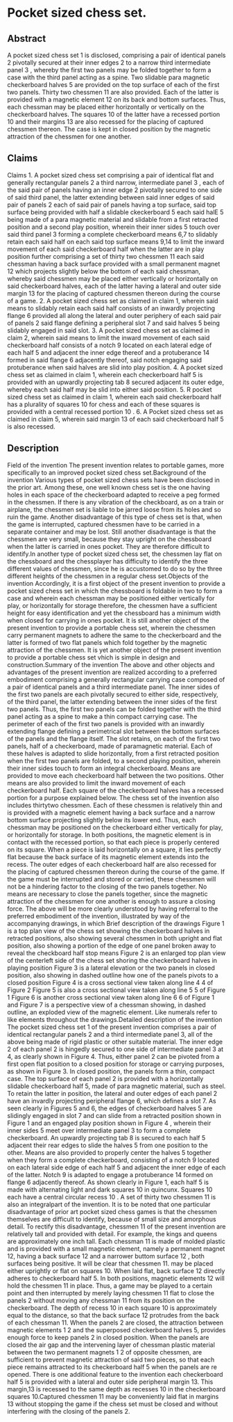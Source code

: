 # Pocket sized chess set.

## Abstract
A pocket sized chess set 1 is disclosed, comprising a pair of identical panels 2 pivotally secured at their inner edges 2 to a narrow third intermediate panel 3 , whereby the first two panels may be folded together to form a case with the third panel acting as a spine. Two slidable para magnetic checkerboard halves 5 are provided on the top surface of each of the first two panels. Thirty two chessmen 11 are also provided. Each of the latter is provided with a magnetic element 12 on its back and bottom surfaces. Thus, each chessman may be placed either horizontally or vertically on the checkerboard halves. The squares 10 of the latter have a recessed portion 10 and their margins 13 are also recessed for the placing of captured chessmen thereon. The case is kept in closed position by the magnetic attraction of the chessmen for one another.

## Claims
Claims 1. A pocket sized chess set comprising a pair of identical flat and generally rectangular panels 2 a third narrow, intermediate panel 3 , each of the said pair of panels having an inner edge 2 pivotally secured to one side of said third panel, the latter extending between said inner edges of said pair of panels 2 each of said pair of panels having a top surface, said top surface being provided with half a slidable ckeckerboard 5 each said halE 5 being made of a para magnetic material and slidable from a first retracted position and a second play position, wherein their inner sides 5 touch over said third panel 3 forming a complete checkerboard means 6,7 to slidably retain each said half on each said top surface means 9,14 to limit the inward movement of each said checkerboard half when the latter are in play position further comprising a set of thirty two chessmen 11 each said chessman having a back surface provided with a small permanent magnet 12 which projects slightly below the bottom of each said chessman, whereby said chessmen may be placed either vertically or horizontally on said checkerboard halves, each of the latter having a lateral and outer side margin 13 for the placing of captured chessmen thereon during the course of a game. 2. A pocket sized chess set as claimed in claim 1, wherein said means to slidably retain each said half consists of an inwardly projecting flange 6 provided all along the lateral and outer periphery of each said pair of panels 2 said flange defining a peripheral slot 7 and said halves 5 being slidably engaged in said slot. 3. A pocket sized chess set as claimed in claim 2, wherein said means to limit the inward movement of each said checkerboard half consists of a notch 9 located on each lateral edge of each half 5 and adjacent the inner edge thereof and a protuberance 14 formed in said flange 6 adjacently thereof, said notch engaging said protuberance when said halves are slid into play position. 4. A pocket sized chess set as claimed in claim 1, wherein each checkerboard half 5 is provided with an upwardly projecting tab 8 secured adjacent its outer edge, whereby each said half may be slid into either said position. 5. R pocket sized chess set as claimed in claim 1, wherein each said checkerboard half has a plurality of squares 10 for chess and each of these squares is provided with a central recessed portion 10 . 6. A Pocket sized chess set as claimed in claim 5, wherein said margin 13 of each said checkerboard half 5 is also recessed.

## Description
Field of the invention The present invention relates to portable games, more specifically to an improved pocket sized chess set.Background of the invention Various types of pocket sized chess sets have been disclosed in the prior art. Among these, one well known chess set is the one having holes in each space of the checkerboard adapted to receive a peg formed in the chessmen. If there is any vibration of the checkboard, as on a train or airplane, the chessmen set is liable to be jarred loose from its holes and so ruin the game. Another disadvantage of this type of chess set is that, when the game is interrupted, captured chessmen have to be carried in a separate container and may be lost. Still another disadvantage is that the chessmen are very small, because they stay upright on the chessboard when the latter is carried in ones pocket. They are therefore difficult to identify.In another type of pocket sized chess set, the chessmen lay flat on the chessboard and the chessplayer has difficulty to identify the three different values of chessmen, since he is accustomed to do so by the three different heights of the chessmen in a regular chess set.Objects of the invention Accordingly, it is a first object of the present invention to provide a pocket sized chess set in which the chessboard is foldable in two to form a case and wherein each chessman may be positioned either vertically for play, or horizontally for storage therefore, the chessmen have a sufficient height for easy identification and yet the chessboard has a minimum width when closed for carrying in ones pocket. It is still another object of the present invention to provide a portable chess set, wherein the chessmen carry permanent magnets to adhere the same to the checkerboard and the latter is formed of two flat panels which fold together by the magnetic attraction of the chessmen. It is yet another object of the present invention to provide a portable chess set vhich is simple in design and construction.Summary of the invention The above and other objects and advantages of the present invention are realized according to a preferred embodiment comprising a generally rectangular carrying case composed of a pair of identical panels and a third intermediate panel. The inner sides of the first two panels are each pivotally secured to either side, respectively, of the third panel, the latter extending between the inner sides of the first two panels. Thus, the first two panels can be folded together with the third panel acting as a spine to make a thin compact carrying case. The perimeter of each of the first two panels is provided with an inwardly extending flange defining a perimetrical slot between the bottom surfaces of the panels and the flange itself. The slot retains, on each of the first two panels, half of a checkerboard, made of paramagnetic material. Each of these halves is adapted to slide horizontally, from a first retracted position when the first two panels are folded, to a second playing position, wherein their inner sides touch to form an integral checkerboard. Means are provided to move each checkerboard half between the two positions. Other means are also provided to limit the inward movement of each checkerboard half. Each square of the checkerboard halves has a recessed portion for a purpose explained below. The chess set of the invention also includes thirtytwo chessmen. Each of these chessmen is relatively thin and is provided with a magnetic element having a back surface and a narrow bottom surface projecting slightly below its lower end. Thus, each chessman may be positioned on the checkerboard either vertically for play, or horizontally for storage. In both positions, the magnetic element is in contact with the recessed portion, so that each piece is properly centered on its square. When a piece is laid horizontally on a square, it lies perfectly flat because the back surface of its magnetic element extends into the recess. The outer edges of each checkerboard half are also recessed for the placing of captured chessmen thereon during the course of the game. If the game must be interrupted and stored or carried, these chessmen will not be a hindering factor to the closing of the two panels together. No means are necessary to close the panels together, since the magnetic attraction of the chessmen for one another is enough to assure a closing force. The above will be more clearly understood by having referral to the preferred embodiment of the invention, illustrated by way of the accompanying drawings, in which Brief description of the drawings Figure 1 is a top plan view of the chess set showing the checkerboard halves in retracted positions, also showing several chessmen in both upright and flat position, also showing a portion of the edge of one panel broken away to reveal the checkboard half stop means Figure 2 is an enlarged top plan view of the centerleft side of the chess set shoring the checkerboard halves in playing position Figure 3 is a lateral elevation or the two panels in closed position, also showing in dashed outline how one of the panels pivots to a closed position Figure 4 is a cross sectional view taken along line 4 4 of Figure 2 Figure 5 is also a cross sectional view taken along line 5 5 of Figure 1 Figure 6 is another cross sectional view taken along line 6 6 of Figure 1 and Figure 7 is a perspective view of a chessman showing, in dashed outline, an exploded view of the magnetic element. Like numerals refer to like elements throughout the drawings.Detailed description of the invention The pocket sized chess set 1 of the present invention comprises a pair of identical rectangular panels 2 and a third intermediate panel 3, all of the above being made of rigid plastic or other suitable material. The inner edge 2 of each panel 2 is hingedly secured to one side of intermediate panel 3 at 4, as clearly shown in Figure 4. Thus, either panel 2 can be pivoted from a first open flat position to a closed position for storage or carrying purposes, as shown in Figure 3. In closed position, the panels form a thin, compact case. The top surface of each panel 2 is provided with a horizontally slidable checkerboard half 5, made of para magnetic material, such as steel. To retain the latter in position, the lateral and outer edges of each panel 2 have an invardly projecting peripheral flange 6, which defines a slot 7. As seen clearly in Figures 5 and 6, the edges of checkerboard halves 5 are slidingly engaged in slot 7 and can slide from a retracted position shown in Figure 1 and an engaged play position shown in Figure 4 , wherein their inner sides 5 meet over intermediate panel 3 to form a complete checkerboard. An upwardly projecting tab 8 is secured to each half 5 adjacent their rear edges to slide the halves 5 from one position to the other. Means are also provided to properly center the halves 5 together when they form a complete checkerboard, consisting of a notch 9 located on each lateral side edge of each half 5 and adjacent the inner edge of each of the latter. Notch 9 is adapted to engage a protuberance 14 formed on flange 6 adjacently thereof. As shown clearly in Figure 1, each half 5 is made with alternating light and dark squares 10 in quincunx. Squares 10 each have a central circular recess 10 . A set of thirty two chessmen 11 is also an integralpart of the invention. It is to be noted that one particular disadvantage of prior art pocket sized chess games is that the chessmen themselves are difficult to identify, because of small size and amorphous detail. To rectify this disadvantage, chessmen 11 of the present invention are relatively tall and provided with detail. For example, the kings and queens are approximately one inch tall. Each chessman 11 is made of molded plastic and is provided with a small magnetic element, namely a permanent magnet 12, having a back surface 12 and a narrower buttom surface 12 , both surfaces being positive. It will be clear that chessmen 11. may be placed either uprightly or flat on squares 10. When laid flat, back surface 12 directly adheres to checkerboard half 5. In both positions, magnetic elements 12 will hold the chessmen 11 in place. Thus, a game may be played to a certain point and then interrupted by merely laying chessmen 11 flat to close the panels 2 without moving any chessman 11 from its position on the checkerboard. The depth of recess 10 in each square 10 is approximately equal to the distance, so that the back surface 12 protrudes from the back of each chessman 11. When the panels 2 are closed, the attraction between magnetic elements 1 2 and the superposed checkerboard halves 5, provides enough force to keep panels 2 in closed position. When the panels are closed the air gap and the intervening layer of chessman plastic material between the two permanent magnets 1 2 of opposite chessmen, are sufficient to prevent magnetic attraction of said two pieces, so that each piece remains attracted to its checkerboard half 5 when the panels are re opened. There is one additional feature to the invention each checkerboard half 5 is provided with a lateral and outer side peripheral margin 13. This margin,13 is recessed to the same depth as recesses 10 in the checkerboard squares 10.Captured chessmen 11 may be conveniently laid flat in margins 13 without stopping the game if the chess set must be closed and without interfering with the closing of the panels 2.